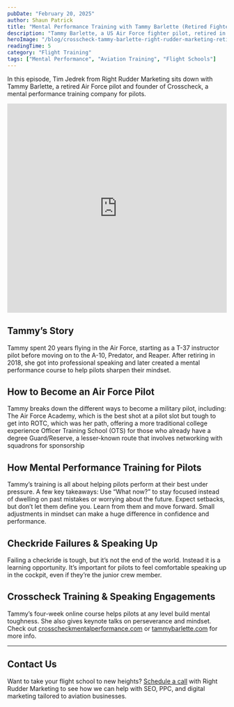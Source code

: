 ```yaml
---
pubDate: "February 20, 2025"
author: Shaun Patrick
title: "Mental Performance Training with Tammy Barlette (Retired Fighter Jet Pilot)"
description: "Tammy Barlette, a US Air Force fighter pilot, retired in 2018 as a Lieutenant Colonel and became a professional speaker. In addition to speaking she devoted the last 6 plus years to studying mental performance training, shifting the content from elite athletics into aviation. In 2022 she founded Crosscheck Mental Performance Training, a business that offers online mental performance training courses specifically tailored for aviators. Tammy also has a Master of Arts in Christian Ministry, is the mother of three and is married to a US Federal Agent."
heroImage: "/blog/crosscheck-tammy-barlette-right-rudder-marketing-retired-fighter-jet-pilot-podcast-banner.png"
readingTime: 5
category: "Flight Training"
tags: ["Mental Performance", "Aviation Training", "Flight Schools"]
---
```


In this episode, Tim Jedrek from Right Rudder Marketing sits down with Tammy Barlette, a retired Air Force pilot and founder of Crosscheck, a mental performance training company for pilots.

<iframe width="100%" height="480" src="https://www.youtube.com/embed/caUT7Ja3C5I?si=nfQ41mHxTLB0Jxi9" title="YouTube video player" frameborder="0" allow="accelerometer; autoplay; clipboard-write; encrypted-media; gyroscope; picture-in-picture; web-share" referrerpolicy="strict-origin-when-cross-origin" allowfullscreen></iframe>

## Tammy’s Story

Tammy spent 20 years flying in the Air Force, starting as a T-37 instructor pilot before moving on to the A-10, Predator, and Reaper. After retiring in 2018, she got into professional speaking and later created a mental performance course to help pilots sharpen their mindset.

## How to Become an Air Force Pilot

Tammy breaks down the different ways to become a military pilot, including:
The Air Force Academy, which is the best shot at a pilot slot but tough to get into
ROTC, which was her path, offering a more traditional college experience
Officer Training School (OTS) for those who already have a degree
Guard/Reserve, a lesser-known route that involves networking with squadrons for sponsorship

## How Mental Performance Training for Pilots
Tammy’s training is all about helping pilots perform at their best under pressure. A few key takeaways:
Use “What now?” to stay focused instead of dwelling on past mistakes or worrying about the future.
Expect setbacks, but don’t let them define you. Learn from them and move forward.
Small adjustments in mindset can make a huge difference in confidence and performance.

## Checkride Failures & Speaking Up

Failing a checkride is tough, but it’s not the end of the world. Instead it is a learning opportunity.
It’s important for pilots to feel comfortable speaking up in the cockpit, even if they’re the junior crew member.

## Crosscheck Training & Speaking Engagements

Tammy’s four-week online course helps pilots at any level build mental toughness. She also gives keynote talks on perseverance and mindset.
Check out [crosscheckmentalperformance.com](https://crosscheckmentalperformance.com/) or [tammybarlette.com](https://tammybarlette.com/) for more info.

---

## Contact Us

Want to take your flight school to new heights? [Schedule a call](https://rightruddermarketing.com/schedule-call/) with Right Rudder Marketing to see how we can help with SEO, PPC, and digital marketing tailored to aviation businesses.
